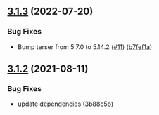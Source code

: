 ## [3.1.3](https://github.com/seleb/WebGLazy/compare/v3.1.2...v3.1.3) (2022-07-20)


### Bug Fixes

* Bump terser from 5.7.0 to 5.14.2 ([#11](https://github.com/seleb/WebGLazy/issues/11)) ([b7fef1a](https://github.com/seleb/WebGLazy/commit/b7fef1a528ff7462f1efabc5abbe828e27e41c14))

## [3.1.2](https://github.com/seleb/WebGLazy/compare/v3.1.1...v3.1.2) (2021-08-11)


### Bug Fixes

* update dependencies ([3b88c5b](https://github.com/seleb/WebGLazy/commit/3b88c5b2dffacb4471028c01bdfc29ca6a15235e))
